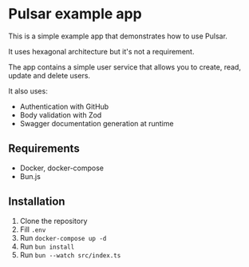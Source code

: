# Pulsar example app

This is a simple example app that demonstrates how to use Pulsar.

It uses hexagonal architecture but it's not a requirement.

The app contains a simple user service that allows you to create, read, update and delete users.

It also uses: 
- Authentication with GitHub
- Body validation with Zod
- Swagger documentation generation at runtime

## Requirements

- Docker, docker-compose
- Bun.js

## Installation

1. Clone the repository
2. Fill `.env`
3. Run `docker-compose up -d`
4. Run `bun install`
5. Run `bun --watch src/index.ts`